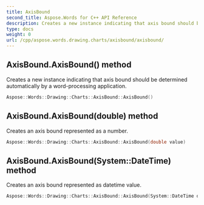 ```yaml
---
title: AxisBound
second_title: Aspose.Words for C++ API Reference
description: Creates a new instance indicating that axis bound should be determined automatically by a word-processing application. 
type: docs
weight: 0
url: /cpp/aspose.words.drawing.charts/axisbound/axisbound/
---
```

## AxisBound.AxisBound() method


Creates a new instance indicating that axis bound should be determined automatically by a word-processing application.

```cpp
Aspose::Words::Drawing::Charts::AxisBound::AxisBound()
```

## AxisBound.AxisBound(double) method


Creates an axis bound represented as a number.

```cpp
Aspose::Words::Drawing::Charts::AxisBound::AxisBound(double value)
```

## AxisBound.AxisBound(System::DateTime) method


Creates an axis bound represented as datetime value.

```cpp
Aspose::Words::Drawing::Charts::AxisBound::AxisBound(System::DateTime datetime)
```

